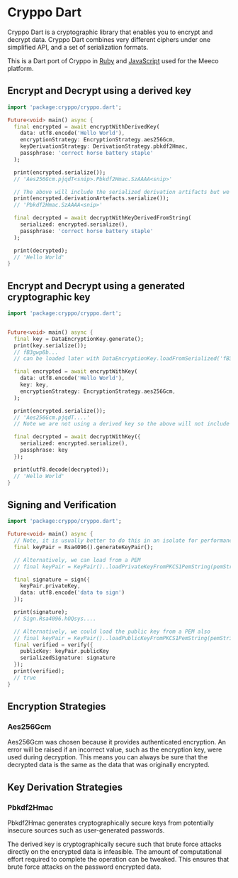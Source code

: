 # Cryppo Dart

Cryppo Dart is a cryptographic library that enables you to encrypt and decrypt data. Cryppo Dart combines very different ciphers under one simplified API, and a set of serialization formats.

This is a Dart port of Cryppo in [Ruby](https://github.com/Meeco/cryppo) and [JavaScript](https://github.com/Meeco/cryppo-js) used for the Meeco platform.

## Encrypt and Decrypt using a derived key

```dart
import 'package:cryppo/cryppo.dart';

Future<void> main() async {
  final encrypted = await encryptWithDerivedKey(
    data: utf8.encode('Hello World'),
    encryptionStrategy: EncryptionStrategy.aes256Gcm,
    keyDerivationStrategy: DerivationStrategy.pbkdf2Hmac,
    passphrase: 'correct horse battery staple'
  );

  print(encrypted.serialize());
  // 'Aes256Gcm.pjqdT<snip>.Pbkdf2Hmac.SzAAAA<snip>'

  // The above will include the serialized derivation artifacts but we can also get those separately:
  print(encrypted.derivationArtefacts.serialize());
  // 'Pbkdf2Hmac.SzAAAA<snip>'

  final decrypted = await decryptWithKeyDerivedFromString(
    serialized: encrypted.serialize(),
    passphrase: 'correct horse battery staple'
  );

  print(decrypted);
  // 'Hello World'
}
```

## Encrypt and Decrypt using a generated cryptographic key

```dart
import 'package:cryppo/cryppo.dart';


Future<void> main() async {
  final key = DataEncryptionKey.generate();
  print(key.serialize());
  // fB3gwp8b...
  // can be loaded later with DataEncryptionKey.loadFromSerialized('fB3gwp8b...');

  final encrypted = await encryptWithKey(
    data: utf8.encode('Hello World'),
    key: key,
    encryptionStrategy: EncryptionStrategy.aes256Gcm,
  );

  print(encrypted.serialize());
  // 'Aes256Gcm.pjqdT....'
  // Note we are not using a derived key so the above will not include derivation artifacts

  final decrypted = await decryptWithKey({
    serialized: encrypted.serialize(),
    passphrase: key
  });

  print(utf8.decode(decrypted));
  // 'Hello World'
}
```

## Signing and Verification

```dart
import 'package:cryppo/cryppo.dart';

Future<void> main() async {
  // Note, it is usually better to do this in an isolate for performance reasons.
  final keyPair = Rsa4096().generateKeyPair();

  // Alternatively, we can load from a PEM
  // final keyPair = KeyPair()..loadPrivateKeyFromPKCS1PemString(pemString);

  final signature = sign({
    keyPair.privateKey,
    data: utf8.encode('data to sign')
  });

  print(signature);
  // Sign.Rsa4096.hOQsys....

  // Alternatively, we could load the public key from a PEM also
  // final keyPair = KeyPair()..loadPublicKeyFromPKCS1PemString(pemString);
  final verified = verify({
    publicKey: keyPair.publicKey
    serializedSignature: signature
  });
  print(verified);
  // true
}
```

## Encryption Strategies

### Aes256Gcm

Aes256Gcm was chosen because it provides authenticated encryption. An error will be raised if an incorrect value, such as the encryption key, were used during decryption. This means you can always be sure that the decrypted data is the same as the data that was originally encrypted.

## Key Derivation Strategies

### Pbkdf2Hmac

Pbkdf2Hmac generates cryptographically secure keys from potentially insecure sources such as user-generated passwords.

The derived key is cryptographically secure such that brute force attacks directly on the encrypted data is infeasible. The amount of computational effort required to complete the operation can be tweaked. This ensures that brute force attacks on the password encrypted data.
